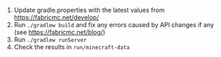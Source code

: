 1. Update gradle.properties with the latest values from https://fabricmc.net/develop/
2. Run `./gradlew build` and fix any errors caused by API changes if any (see https://fabricmc.net/blog/)
3. Run `./gradlew runServer`
4. Check the results in `run/minecraft-data`